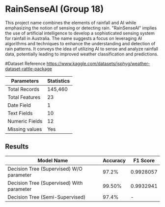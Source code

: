 # RainSenseAI (Group 18)

This project name combines the elements of rainfall and AI while emphasizing the notion of sensing or detecting rain. "RainSenseAI" implies the use of artificial intelligence to develop a sophisticated sensing system for rainfall in Australia. The name suggests a focus on leveraging AI algorithms and techniques to enhance the understanding and detection of rain patterns. It conveys the idea of utilizing AI to sense and analyze rainfall data, potentially leading to improved weather classification and predictions.

#Dataset Reference
https://www.kaggle.com/datasets/jsphyg/weather-dataset-rattle-package

| Parameters       | Statistics |
| ---------------- | ---------- |
| Total Records    | 145,460    |
| Total Features   | 23         |
| Date Field       | 1          |
| Text Fields      | 10         |
| Numeric Fields   | 12         |
| Missing values   | Yes        |


## Results

| Model Name                             | Accuracy | F1 Score   |
| -------------------------------------- | -------- | ---------- |
| Decision Tree (Supervised) W/O parameter | 97.2%    | 0.9928057  |
| Decision Tree (Supervised) With parameter | 99.50%    | 0.9932941  |
| Decision Tree (Semi-Supervised)         | 97.4%    | -          |
